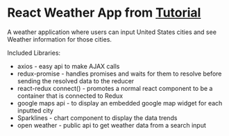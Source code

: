 # React Weather App from [Tutorial](https://www.udemy.com/react-redux/)
A weather application where users can input United States cities and see Weather information for those cities.

Included Libraries:
* axios - easy api to make AJAX calls
* redux-promise - handles promises and waits for them to resolve before sending the resolved data to the reducer 
* react-redux connect() - promotes a normal react component to be a container that is connected to Redux
* google maps api - to display an embedded google map widget for each inputted city
* Sparklines - chart component to display the data trends
* open weather - public api to get weather data from a search input